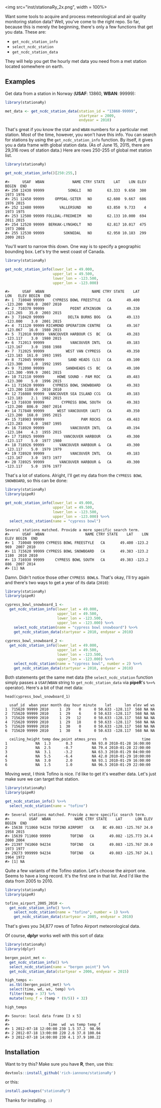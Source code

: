 <img src="inst/stationaRy_2x.png", width = 100%>

Want some tools to acquire and process meteorological and air quality monitoring station data? Well, you've come to the right repo. So far, because this is merely the beginning, there's only a few functions that get you data. These are:

- `get_ncdc_station_info`
- `select_ncdc_station`
- `get_ncdc_station_data` 

They will help you get the hourly met data you need from a met station located somewhere on earth.

## Examples

Get data from a station in Norway (**USAF**: 13860, **WBAN**: 99999):

```R
library(stationaRy)

met_data <- get_ncdc_station_data(station_id = "13860-99999",
                                  startyear = 2009,
                                  endyear = 2010)
```

That's great if you know the `USAF` and `WBAN` numbers for a particular met station. Most of the time, however, you won't have this info. You can search for stations by using the `get_ncdc_station_info` function. By itself, it gives you a data frame with global station data. (As of June 15, 2015, there are 29,316 rows of station data.) Here are rows 250-255 of global met station list.

```R
library(stationaRy)

get_ncdc_station_info()[250:255,]
```

```
#>      USAF  WBAN             NAME CTRY STATE    LAT    LON ELEV BEGIN  END
#> 250 12430 99999           SONGLI   NO       63.333  9.650  300  1973 1976
#> 251 12450 99999     OPPDAL-SETER   NO       62.600  9.667  606  1976 2015
#> 252 12480 99999       VALLERSUND   NO       63.850  9.733    4  1973 1975
#> 253 12500 99999 FOLLDAL-FREDHEIM   NO       62.133 10.000  694  2011 2015
#> 254 12520 99999  BERKAK-LYNGHOLT   NO       62.817 10.017  475  1973 2008
#> 255 12530 99999         SOKNEDAL   NO       62.950 10.183  299  2009 2015
```

You'll want to narrow this down. One way is to specify a geographic bounding box. Let's try the west coast of Canada. 

```R
library(stationaRy)

get_ncdc_station_info(lower_lat = 49.000,
                      upper_lat = 49.500,
                      lower_lon = -123.500,
                      upper_lon = -123.000)
```

```
#>      USAF  WBAN                      NAME CTRY STATE    LAT      LON   ELEV BEGIN  END
#> 1  710040 99999    CYPRESS BOWL FREESTYLE   CA       49.400 -123.200  969.0  2007 2010
#> 2  710370 99999            POINT ATKINSON   CA       49.330 -123.265   35.0  2003 2015
#> 3  710420 99999           DELTA BURNS BOG   CA       49.133 -123.000    3.0  2001 2015
#> 4  711120 99999 RICHMOND OPERATION CENTRE   CA       49.167 -123.067   16.0  1980 2015
#> 5  712010 99999  VANCOUVER HARBOUR CS  BC   CA       49.283 -123.117    3.0  1980 2015
#> 6  712013 99999            VANCOUVER INTL   CA       49.183 -123.167    3.0  1988 1988
#> 7  712025 99999          WEST VAN CYPRESS   CA       49.350 -123.183  161.0  1993 1995
#> 8  712045 99999           SAND HEADS (LS)   CA       49.100 -123.300    1.0  1992 1995
#> 9  712090 99999          SANDHEADS CS  BC   CA       49.100 -123.300 -999.9  2001 2015
#> 10 712110 99999      HOWE SOUND - PAM ROC   CA       49.483 -123.300    5.0  1996 2015
#> 11 715620 99999    CYPRESS BOWL SNOWBOARD   CA       49.383 -123.200 1180.0  2010 2010
#> 12 716080 99999  VANCOUVER SEA ISLAND CCG   CA       49.183 -123.183    2.1  1982 2015
#> 13 716930 99999        CYPRESS BOWL SOUTH   CA       49.383 -123.200  886.0  2007 2014
#> 14 717840 99999      WEST VANCOUVER (AUT)   CA       49.350 -123.200  168.0  1995 2015
#> 15 718903 99999                 PAM ROCKS   CA       49.483 -123.283    0.0  1987 1995
#> 16 718920 99999            VANCOUVER INTL   CA       49.194 -123.184    4.3  1955 2015
#> 17 718925 99999         VANCOUVER HARBOUR   CA       49.300 -123.117    5.0  1977 1980
#> 18 718926 99999       VANCOUVER HARBOUR &   CA       49.300 -123.117    5.0  1979 1979
#> 19 728920 99999            VANCOUVER INTL   CA       49.183 -123.167    3.0  1973 1977
#> 20 728925 99999       VANCOUVER HARBOUR &   CA       49.300 -123.117    5.0  1976 1977
```

That's a lot of stations. Alright, I'll get my data from the `CYPRESS BOWL SNOWBOARD`, so this can be done:

```R
library(stationaRy)
library(pipeR)

get_ncdc_station_info(lower_lat = 49.000,
                      upper_lat = 49.500,
                      lower_lon = -123.500,
                      upper_lon = -123.000) %>>%
  select_ncdc_station(name = "cypress bowl")
```

```
Several stations matched. Provide a more specific search term.
#>      USAF  WBAN                   NAME CTRY STATE    LAT    LON ELEV BEGIN  END
#> 1  710040 99999 CYPRESS BOWL FREESTYLE   CA       49.400 -123.2  969  2007 2010
#> 11 715620 99999 CYPRESS BOWL SNOWBOARD   CA       49.383 -123.2 1180  2010 2010
#> 13 716930 99999     CYPRESS BOWL SOUTH   CA       49.383 -123.2  886  2007 2014
#> [1] NA
```

Damn. Didn't notice those other `CYPRESS BOWL`s. That's okay, I'll try again and there's two ways to get a year of its data (`2010`):

```R
library(stationaRy)
library(pipeR)

cypress_bowl_snowboard_1 <- 
  get_ncdc_station_info(lower_lat = 49.000,
                        upper_lat = 49.500,
                        lower_lon = -123.500,
                        upper_lon = -123.000) %>>%
    select_ncdc_station(name = "cypress bowl snowboard") %>>%
    get_ncdc_station_data(startyear = 2010, endyear = 2010)
    
cypress_bowl_snowboard_2 <- 
  get_ncdc_station_info(lower_lat = 49.000,
                        upper_lat = 49.500,
                        lower_lon = -123.500,
                        upper_lon = -123.000) %>>%
    select_ncdc_station(name = "cypress bowl", number = 2) %>>%
    get_ncdc_station_data(startyear = 2010, endyear = 2010)
```

Both statements get the same met data (the `select_ncdc_station` function simply passes a `USAF`/`WBAN` string to `get_ncdc_station_data` via **pipeR**'s `%>>%` operator). Here's a bit of that met data:

```
head(cypress_bowl_snowboard_1)
```

```
  usaf_id  wban year month day hour minute    lat      lon elev wd ws 
1  715620 99999 2010     1  29    0      0 50.633 -128.117  568 NA NA
2  715620 99999 2010     1  29    6      0 50.633 -128.117  568 NA NA 
3  715620 99999 2010     1  29   12      0 50.633 -128.117  568 NA NA 
4  715620 99999 2010     1  29   18      0 50.633 -128.117  568 NA NA 
5  715620 99999 2010     1  30    0      0 50.633 -128.117  568 NA NA
6  715620 99999 2010     1  30    6      0 50.633 -128.117  568 NA NA

  ceiling_height temp dew_point atmos_pres   rh                time 
1             NA  1.3       0.3         NA 93.0 2010-01-28 16:00:00
2             NA  2.5      -0.7         NA 79.4 2010-01-28 22:00:00
3             NA  3.1      -3.2         NA 63.3 2010-01-29 04:00:00
4             NA  5.5      -6.4         NA 42.0 2010-01-29 10:00:00
5             NA  3.0       2.0         NA 93.1 2010-01-29 16:00:00
6             NA  1.5       1.0         NA 96.5 2010-01-29 22:00:00
```

Moving west, I think Tofino is nice. I'd like to get it's weather data. Let's just make sure we can target that station.

```R
library(stationaRy)
library(pipeR)

get_ncdc_station_info() %>>%
  select_ncdc_station(name = "tofino")
```

```
#> Several stations matched. Provide a more specific search term.
#>         USAF  WBAN           NAME CTRY STATE    LAT      LON ELEV BEGIN  END
#> 15638 711060 94234 TOFINO AIRPORT   CA    BC 49.083 -125.767 24.0  1958 2015
#> 15639 711060 99999         TOFINO   CA       49.082 -125.773 24.4  2000 2004
#> 21397 741060 94234         TOFINO   CA       49.083 -125.767 20.0  1973 1977
#> 29273 999999 94234         TOFINO   CA       49.083 -125.767 24.1  1964 1972
#> [1] NA
```

Quite a few variants of the Tofino station. Let's choose the airport one. Seems to have a long record. It's the first one in that list. And I'd like the data from 2005 to 2010.

```R
library(stationaRy)
library(pipeR)

tofino_airport_2005_2010 <- 
  get_ncdc_station_info() %>>%
    select_ncdc_station(name = "tofino", number = 1) %>>%
    get_ncdc_station_data(startyear = 2005, endyear = 2010)
```

That's gives you 34,877 rows of Tofino Airport meteorological data.

Of course, **dplyr** works well with this sort of data:

```R
library(stationaRy)
library(dplyr)

bergen_point_met <- 
  get_ncdc_station_info() %>%
  select_ncdc_station(name = "bergen point") %>%
  get_ncdc_station_data(startyear = 2006, endyear = 2015)

high_temps <- 
  as.tbl(bergen_point_met) %>% 
  select(time, wd, ws, temp) %>% 
  filter(temp > 37) %>%
  mutate(temp_f = (temp * (9/5)) + 32)

high_temps
```

```
#> Source: local data frame [3 x 5]
#> 
#>                  time  wd  ws temp temp_f
#> 1 2012-07-18 12:00:00 230 1.5 37.2  98.96
#> 2 2012-07-18 13:00:00 220 2.6 37.8 100.04
#> 3 2012-07-18 14:00:00 230 4.1 37.9 100.22
```

## Installation

Want to try this? Make sure you have **R**, then, use this:

```R
devtools::install_github('rich-iannone/stationaRy')
```

or this:

```R
install.packages("stationaRy")
```

Thanks for installing. `:)`